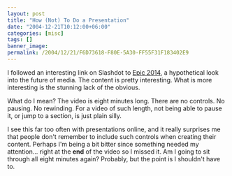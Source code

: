 ```yaml
---
layout: post
title: "How (Not) To Do a Presentation"
date: "2004-12-21T10:12:00+06:00"
categories: [misc]
tags: []
banner_image: 
permalink: /2004/12/21/F6D73618-F80E-5A30-FF55F31F183402E9
---
```


I followed an interesting link on Slashdot to <a href="http://www.robinsloan.com/epic/">Epic 2014</a>, a hypothetical look into the future of media. The content is pretty interesting. What is more interesting is the stunning lack of the obvious.

What do I mean? The video is eight minutes long. There are no controls. No pausing. No rewinding. For a video of such length, not being able to pause it, or jump to a section, is just plain silly. 

I see this far too often with presentations online, and it really surprises me that people don't remember to include such controls when creating their content. Perhaps I'm being a bit bitter since something needed my attention... right at the <b>end</b> of the video so I missed it. Am I going to sit through all eight minutes again? Probably, but the point is I shouldn't have to.